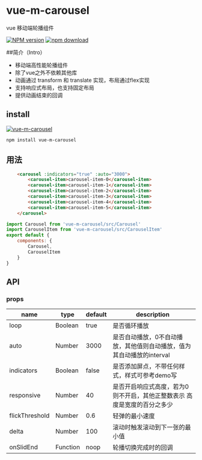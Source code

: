 # vue-m-carousel
vue 移动端轮播组件


[![NPM version][npm-image]][npm-url]
[![npm download][download-image]][download-url]

[npm-image]: http://img.shields.io/npm/v/vue-m-carousel.svg?style=flat-square
[npm-url]: http://npmjs.org/package/vue-m-carousel
[download-image]: https://img.shields.io/npm/dm/vue-m-carousel.svg?style=flat-square
[download-url]: https://npmjs.org/package/vue-m-carousel

##简介（Intro）

- 移动端高性能轮播组件
- 除了vue之外不依赖其他库
- 动画通过 transform 和 translate 实现，布局通过flex实现
- 支持响应式布局，也支持固定布局
- 提供动画结束的回调

## install

[![vue-m-carousel](https://nodei.co/npm/vue-m-carousel.png)](https://npmjs.org/package/vue-m-carousel)

`npm install vue-m-carousel`

## 用法
```html
    <carousel :indicators="true" :auto="3000">
        <carousel-item>carousel-item-0</carousel-item>
        <carousel-item>carousel-item-1</carousel-item>
        <carousel-item>carousel-item-2</carousel-item>
        <carousel-item>carousel-item-3</carousel-item>
        <carousel-item>carousel-item-4</carousel-item>
        <carousel-item>carousel-item-5</carousel-item>
    </carousel>
```
```javascript
import Carousel from 'vue-m-carousel/src/Carousel'
import CarouselItem from 'vue-m-carousel/src/CarouselItem'
export default {
    components: {
        Carousel,
        CarouselItem
    }
}
```

## API

### props

<table class="table table-bordered table-striped">
    <thead>
    <tr>
        <th style="width: 100px;">name</th>
        <th style="width: 50px;">type</th>
        <th style="width: 50px;">default</th>
        <th>description</th>
    </tr>
    </thead>
    <tbody>
        <tr>
          <td>loop</td>
          <td>Boolean</td>
          <td>true</td>
          <td>是否循环播放</td>
        </tr>
        <tr>
          <td>auto</td>
          <td>Number</td>
          <td>3000</td>
          <td>是否自动播放，0不自动播放，其他值则自动播放，值为其自动播放的interval</td>
        </tr>
        <tr>
          <td>indicators</td>
          <td>Boolean</td>
          <td>false</td>
          <td>是否添加屏点，不带任何样式，样式可参考demo写</td>
        </tr>
        <tr>
          <td>responsive</td>
          <td>Number</td>
          <td>40</td>
          <td>是否开启响应式高度，若为0则不开启，其他正整数表示 高度是宽度的百分之多少</td>
        </tr>
        <tr>
          <td>flickThreshold</td>
          <td>Number</td>
          <td>0.6</td>
          <td>轻弹的最小速度</td>
        </tr>
        <tr>
          <td>delta</td>
          <td>Number</td>
          <td>100</td>
          <td>滚动时触发滚动到下一张的最小值</td>
        </tr>
        <tr>
          <td>onSlidEnd</td>
          <td>Function</td>
          <td>noop</td>
          <td>轮播切换完成时的回调</td>
        </tr>
    </tbody>
</table>
